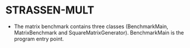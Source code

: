 # STRASSEN-MULT
* The matrix benchmark contains three classes (BenchmarkMain,    MatrixBenchmark and SquareMatrixGenerator). BenchmarkMain is    the program entry point.
